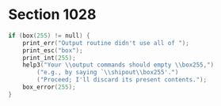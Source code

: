# Section 1028

```c << Ensure that box 255 is empty after output >>=
if (box(255) != null) {
    print_err("Output routine didn't use all of ");
    print_esc("box");
    print_int(255);
    help3("Your \\output commands should empty \\box255,")
        ("e.g., by saying `\\shipout\\box255'.")
        ("Proceed; I'll discard its present contents.");
    box_error(255);
}
```
